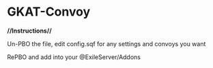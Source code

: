 # GKAT-Convoy

**//Instructions//**

Un-PBO the file, edit config.sqf for any settings and convoys you want

RePBO and add into your @ExileServer/Addons
